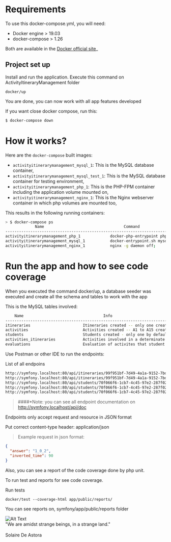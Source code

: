 # Requirements

To use this docker-compose.yml, you will need:

- Docker engine > 19.03
- docker-compose > 1.26

Both are available in the [Docker official site](https://docs.docker.com/install/)_

## Project set up

Install and run the application. Execute this command on ActivityItineraryManagement folder
```
docker/up
```

You are done, you can now work with all app features developed

If you want close docker compose, run this:

```bash
$ docker-compose down
```

# How it works?

Here are the `docker-compose` built images:

* `activityitinerarymanagement_mysql_1`: This is the MySQL database container,
* `activityitinerarymanagement_mysql_test_1`: This is the MySQL database container for testing environment,
* `activityitinerarymanagement_php_1`: This is the PHP-FPM container including the application volume mounted on,
* `activityitinerarymanagement_nginx_1`: This is the Nginx webserver container in which php volumes are mounted too,

This results in the following running containers:

```bash
> $ docker-compose ps
             Name                                   Command                   State                 Ports
----------------------------------------------------------------------------------------------------------------------
activityitinerarymanagement_php_1             docker-php-entrypoint php-fpm     Up              9000/tcp            
activityitinerarymanagement_mysql_1           docker-entrypoint.sh mysqld       Up              3306/tcp, 33060/tcp
activityitinerarymanagement_nginx_1           nginx -g daemon off;              Up              0.0.0.0:80->80/tcp 
```

# Run the app and how to see code coverage

When you executed the command docker/up, a database seeder was executed and create all the schema and tables to work with the app

This is the MySQL tables involved:
```bash
    Name                                   Info                 
----------------------------------------------------------------------------------------------------------
itineraries                       Itineraries created -- only one created by default when seeder is executed 
activities                        Activities created -- A1 to A15 created
students                          Students created - only one by default when seeder is executed 
activities_itineraries            Activities involved in a determinate itinerary - You need to add the activities to itinerary with the specific endpoint to do this function
evaluations                       Evaluation of activites that student fhas been finished in a determinate itinerary
```


Use Postman or other IDE to run the endpoints:

List of all endpoins

```bash
http://symfony.localhost:80/api/itineraries/99f951bf-7d49-4a1a-9152-7bdee1f5ce2e/activity -- List the activities of the specified itinerary.
http://symfony.localhost:80/api/itineraries/99f951bf-7d49-4a1a-9152-7bdee1f5ce2e/activity?id=A1 -- Add an activity to specified itinerary.
http://symfony.localhost:80/api/students/70f066f6-1cb7-4c45-97e2-287f0258ba02/itinerary/99f951bf-7d49-4a1a-9152-7bdee1f5ce2e/activity/evaluate?activity_id=A3 -- Evaluate the answer of activity from itinerary done by student.
http://symfony.localhost:80/api/students/70f066f6-1cb7-4c45-97e2-287f0258ba02/itinerary/99f951bf-7d49-4a1a-9152-7bdee1f5ce2e/activity/next -- Calculate the next activity that student need to do on the activity itinerary
http://symfony.localhost:80/api/students/70f066f6-1cb7-4c45-97e2-287f0258ba02/itinerary/99f951bf-7d49-4a1a-9152-7bdee1f5ce2e/evaluation -- Get all activities with his score and time done by student from determinate activity itinerary.
```

> ####*Note: you can see all endpoint documentation on http://symfony.localhost/api/doc 

Endpoints only accept request and resource in JSON format

Put correct content-type header: application/json

> Example request in json format:

```json
{
  "answer": "1_0_2",
  "inverted_time": 90
}
```

Also, you can see a report of the code coverage done by php unit.

To run test and reports for see code coverage.

Run tests
```
docker/test --coverage-html app/public/reports/
```

You can see reports on, symfony/app/public/reports folder


![Alt Text](https://64.media.tumblr.com/723987e60ebfffeb744f84fa92e52245/tumblr_neglojBBbo1sx56xso1_400.gif)
<br>
"We are amidst strange beings, in a strange land."
<br><br>
Solaire De Astora
